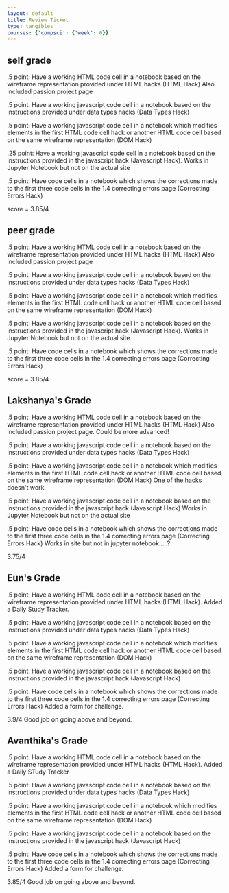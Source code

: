 ```yaml
---
layout: default
title: Review Ticket
type: tangibles
courses: {'compsci': {'week': 6}}
---
```



## self grade

.5 point: Have a working HTML code cell in a notebook based on the wireframe representation provided under HTML hacks (HTML Hack)
Also included passion project page
<p> </p>
.5 point: Have a working javascript code cell in a notebook based on the instructions provided under data types hacks (Data Types Hack)
<p> </p>
.5 point: Have a working javascript code cell in a notebook which modifies elements in the first HTML code cell hack or another HTML code cell based on the same wireframe representation (DOM Hack)
<p> </p>
.25 point: Have a working javascript code cell in a notebook based on the instructions provided in the javascript hack (Javascript Hack). Works in Jupyter Notebook but not on the actual site
<p> </p>
.5 point: Have code cells in a notebook which shows the corrections made to the first three code cells in the 1.4 correcting errors page (Correcting Errors Hack)
<p> </p>

score = 3.85/4


## peer grade

.5 point: Have a working HTML code cell in a notebook based on the wireframe representation provided under HTML hacks (HTML Hack)
Also included passion project page
<p> </p>
.5 point: Have a working javascript code cell in a notebook based on the instructions provided under data types hacks (Data Types Hack)
<p> </p>
.5 point: Have a working javascript code cell in a notebook which modifies elements in the first HTML code cell hack or another HTML code cell based on the same wireframe representation (DOM Hack)
<p> </p>
.5 point: Have a working javascript code cell in a notebook based on the instructions provided in the javascript hack (Javascript Hack). Works in Jupyter Notebook but not on the actual site
<p> </p>
.5 point: Have code cells in a notebook which shows the corrections made to the first three code cells in the 1.4 correcting errors page (Correcting Errors Hack)
<p> </p>

score =  3.85/4

## Lakshanya's Grade

.5 point: Have a working HTML code cell in a notebook based on the wireframe 
representation provided under HTML hacks (HTML Hack) Also included passion project page. Could be more advanced!
<p> </p>
.5 point: Have a working javascript code cell in a notebook based on the instructions provided under data types hacks (Data Types Hack)
<p> </p>
.5 point: Have a working javascript code cell in a notebook which modifies elements in the first HTML code cell hack or another HTML code cell based on the same wireframe representation (DOM Hack) One of the hacks doesn't work.
<p> </p>
.5 point: Have a working javascript code cell in a notebook based on the instructions provided in the javascript hack (Javascript Hack) Works in Jupyter Notebook but not on the actual site
<p> </p>
.5 point: Have code cells in a notebook which shows the corrections made to the first three code cells in the 1.4 correcting errors page (Correcting Errors Hack) Works in site but not in jupyter notebook.....?
<p> </p>

3.75/4


## Eun's Grade

.5 point: Have a working HTML code cell in a notebook based on the wireframe representation provided under HTML hacks (HTML Hack). Added a Daily Study Tracker. 
<p> </p>
.5 point: Have a working javascript code cell in a notebook based on the instructions provided under data types hacks (Data Types Hack)
<p> </p>
.5 point: Have a working javascript code cell in a notebook which modifies elements in the first HTML code cell hack or another HTML code cell based on the same wireframe representation (DOM Hack)
<p> </p>
.5 point: Have a working javascript code cell in a notebook based on the instructions provided in the javascript hack (Javascript Hack)
<p> </p>
.5 point: Have code cells in a notebook which shows the corrections made to the first three code cells in the 1.4 correcting errors page (Correcting Errors Hack) Added a form for challenge.
<p> </p>

3.9/4 Good job on going above and beyond.



## Avanthika's Grade

.5 point: Have a working HTML code cell in a notebook based on the wireframe representation provided under HTML hacks (HTML Hack). Added a Daily STudy Tracker
<p> </p>
.5 point: Have a working javascript code cell in a notebook based on the instructions provided under data types hacks (Data Types Hack)
<p> </p>
.5 point: Have a working javascript code cell in a notebook which modifies elements in the first HTML code cell hack or another HTML code cell based on the same wireframe representation (DOM Hack)
<p> </p>
.5 point: Have a working javascript code cell in a notebook based on the instructions provided in the javascript hack (Javascript Hack)
<p> </p>
.5 point: Have code cells in a notebook which shows the corrections made to the first three code cells in the 1.4 correcting errors page (Correcting Errors Hack) Added a form for challenge.
<p> </p>

3.85/4 Good job on going above and beyond.






